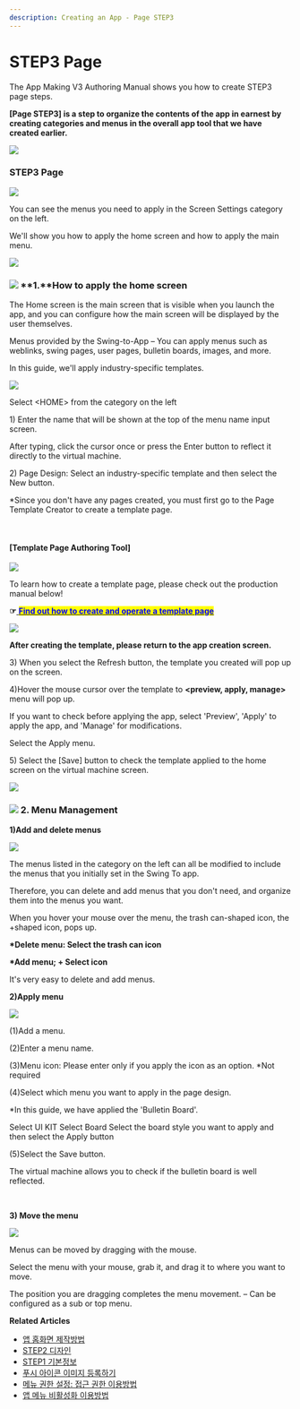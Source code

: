 ```yaml
---
description: Creating an App - Page STEP3
---
```


# STEP3 Page

The App Making V3 Authoring Manual shows you how to create STEP3 page steps.

**\[Page STEP3] is a step to organize the contents of the app in earnest by creating categories and menus in the overall app tool that we have created earlier.**

![](<../../../.gitbook/assets/구분선 (1) (1).PNG>)

### STEP3 Page

![](../../../.gitbook/assets/가이드3.png)

You can see the menus you need to apply in the Screen Settings category on the left.

We'll show you how to apply the home screen and how to apply the main menu.

![](<../../../.gitbook/assets/구분선 (1) (1).PNG>)

### ![](https://wp.swing2app.co.kr/wp-content/uploads/2018/09/%EB%8B%A8%EB%9D%BD1-1.png) **1.**How to apply the home screen

The Home screen is the main screen that is visible when you launch the app, and you can configure how the main screen will be displayed by the user themselves.

Menus provided by the Swing-to-App – You can apply menus such as weblinks, swing pages, user pages, bulletin boards, images, and more.

In this guide, we'll apply industry-specific templates.

![](../../../.gitbook/assets/가이드3-1.png)

Select \<HOME> from the category on the left

1\) Enter the name that will be shown at the top of the menu name input screen.

After typing, click the cursor once or press the Enter button to reflect it directly to the virtual machine.

2\) Page Design: Select an industry-specific template and then select the New button.

\*Since you don't have any pages created, you must first go to the Page Template Creator to create a template page.

​

#### \[Template Page Authoring Tool]

![](../../../.gitbook/assets/가이드3-템플릿.png)

To learn how to create a template page, please check out the production manual below!

**☞**[ <mark style="color:blue;">**Find out how to create and operate a template page**</mark>](../../maual/pagemenu/template-page.md)



![](../../../.gitbook/assets/가이드3-템플릿2.png)

**After creating the template, please return to the app creation screen.**

3\) When you select the Refresh button, the template you created will pop up on the screen.

4\)Hover the mouse cursor over the template to **\<preview, apply, manage>** menu will pop up.

If you want to check before applying the app, select 'Preview', 'Apply' to apply the app, and 'Manage' for modifications.

Select the Apply menu.

5\) Select the \[Save] button to check the template applied to the home screen on the virtual machine screen.



![](<../../../.gitbook/assets/구분선 (1) (1).PNG>)

### ![](https://wp.swing2app.co.kr/wp-content/uploads/2018/09/%EB%8B%A8%EB%9D%BD1-1.png) **2.** Menu Management

**1)Add and delete menus**

![](../../../.gitbook/assets/가이드3-메뉴추가삭제.png)

The menus listed in the category on the left can all be modified to include the menus that you initially set in the Swing To app.

Therefore, you can delete and add menus that you don't need, and organize them into the menus you want.

When you hover your mouse over the menu, the trash can-shaped icon, the +shaped icon, pops up.

**\*Delete menu: Select the trash can icon**

**\*Add menu; + Select icon**

It's very easy to delete and add menus.



**2)Apply menu**

![](../../../.gitbook/assets/가이드3-메뉴적용.png)

(1)Add a menu.

(2)Enter a menu name.

(3)Menu icon: Please enter only if you apply the icon as an option. \*Not required

(4)Select which menu you want to apply in the page design.

\*In this guide, we have applied the 'Bulletin Board'.

Select UI KIT Select Board Select the board style you want to apply and then select the Apply button

(5)Select the Save button.

The virtual machine allows you to check if the bulletin board is well reflected.

**​**

**3) Move the menu**

![](../../../.gitbook/assets/가이드3-4.png)

Menus can be moved by dragging with the mouse.

Select the menu with your mouse, grab it, and drag it to where you want to move.

The position you are dragging completes the menu movement. – Can be configured as a sub or top menu.



**Related Articles**

* [앱 홈화면 제작방법](https://wp.swing2app.co.kr/documentation/v3manual/home/)
* [STEP2 디자인](https://wp.swing2app.co.kr/documentation/v3manual/step2-design/)
* [STEP1 기본정보](https://wp.swing2app.co.kr/documentation/v3manual/step1-basic/)
* [푸시 아이콘 이미지 등록하기](https://wp.swing2app.co.kr/documentation/appmanage/pushmember/pushicon/)
* [메뉴 권한 설정: 접근 권한 이용방법](https://wp.swing2app.co.kr/documentation/v3manual/permission-setting/)
* [앱 메뉴 비활성화 이용방법](https://wp.swing2app.co.kr/documentation/v3manual/menu-hiding/)
